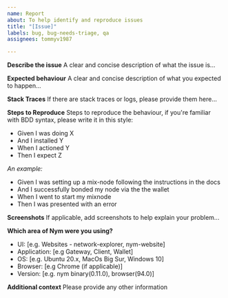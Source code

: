 ```yaml
---
name: Report
about: To help identify and reproduce issues
title: "[Issue]"
labels: bug, bug-needs-triage, qa
assignees: tommyv1987

---
```


**Describe the issue**
A clear and concise description of what the issue is...

**Expected behaviour**
A clear and concise description of what you expected to happen...

**Stack Traces**
If there are stack traces or logs, please provide them here...

**Steps to Reproduce**
Steps to reproduce the behaviour, if you're familiar with BDD syntax, please write it in this style:
- Given I was doing X
- And I installed Y
- When I actioned Y
- Then I expect Z

*An example:*
- Given I was setting up a mix-node following the instructions in the docs
- And I successfully bonded my node via the the wallet
- When I went to start my mixnode
- Then I was presented with an error

**Screenshots**
If applicable, add screenshots to help explain your problem...

**Which area of Nym were you using?**
 - UI: [e.g. Websites - network-explorer, nym-website]
 - Application: [e.g Gateway, Client, Wallet]
 - OS: [e.g. Ubuntu 20.x, MacOs Big Sur, Windows 10]
 - Browser: [e.g Chrome (if applicable)]
 - Version: [e.g. nym binary(0.11.0), browser(94.0)]

**Additional context**
Please provide any other information
